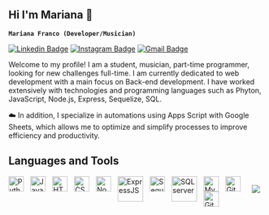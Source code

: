 ## Hi I'm Mariana 👋

**`Mariana Franco (Developer/Musician)`**

[![Linkedin Badge](https://img.shields.io/badge/-mfranco-blue?style=flat&logo=Linkedin&logoColor=white&link=https://www.linkedin.com/in/mfranco/)]()
[![Instagram Badge](https://img.shields.io/badge/-marianaf017-purple?style=flat&logo=instagram&logoColor=white&link=https://instagram.com/_jessicaalim/)]()
[![Gmail Badge](https://img.shields.io/badge/-francomariana-c14438?style=flat&logo=Gmail&logoColor=white&link=mailto:jessicalim813@gmail.com)]()

Welcome to my profile! I am a student, musician, part-time programmer, looking for new challenges full-time. I am currently dedicated to web development with a main focus on Back-end development. I have worked extensively with technologies and programming languages such as Phyton, JavaScript, Node.js, Express, Sequelize, SQL.

☁️ In addition, I specialize in automations using Apps Script with Google Sheets, which allows me to optimize and simplify processes to improve efficiency and productivity.

## Languages and Tools

<img align="left" alt="Python" width="30px" style="padding-right:10px;" src="https://cdn.jsdelivr.net/gh/devicons/devicon@latest/icons/python/python-original.svg" />
<img align="left" alt="JavaScript" width="30px" style="padding-right:10px;" src="https://cdn.jsdelivr.net/gh/devicons/devicon/icons/javascript/javascript-plain.svg" />
<img align="left" alt="HTML" width="30px" style="padding-right:10px;" src="https://cdn.jsdelivr.net/gh/devicons/devicon/icons/html5/html5-plain.svg" />
<img align="left" alt="CSS" width="30px" style="padding-right:10px;" src="https://cdn.jsdelivr.net/gh/devicons/devicon/icons/css3/css3-plain.svg" />
<img align="left" alt="NodeJS" width="30px" style="padding-right:10px;" src="https://cdn.jsdelivr.net/gh/devicons/devicon/icons/nodejs/nodejs-original.svg" />
<img align="left" alt="ExpressJS" width="50px" style="padding-right:10px;" src="https://cdn.jsdelivr.net/gh/devicons/devicon@latest/icons/express/express-original-wordmark.svg" />
<img align="left" alt="Sequelize" width="30px" style="padding-right:10px;" src="https://cdn.jsdelivr.net/gh/devicons/devicon@latest/icons/sequelize/sequelize-original.svg" />
<img align="left" alt="SQLserver" width="50px" style="padding-right:10px;" src="https://cdn.jsdelivr.net/gh/devicons/devicon@latest/icons/microsoftsqlserver/microsoftsqlserver-original-wordmark.svg" />
<img align="left" alt="MySQL" width="30px" style="padding-right:10px;" src="https://cdn.jsdelivr.net/gh/devicons/devicon@latest/icons/mysql/mysql-original.svg" />
<img align="left" alt="Git" width="30px" style="padding-right:10px;" src="https://cdn.jsdelivr.net/gh/devicons/devicon/icons/git/git-original.svg" />
<img align="left" alt="GitHub" width="30px" style="padding-right:10px;" src="https://github.com/user-attachments/assets/6ceade2f-b0c9-4df8-be58-d28d8291eaf9" />
<br />

<div id="header" align="center">
  <img src="https://github.com/user-attachments/assets/325a3640-0864-4ff6-86fc-9cc636c6a74a" wigth="200" />
</div>
